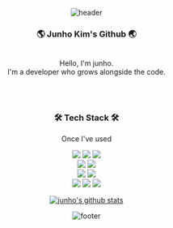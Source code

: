 
<div align="center">
  
![header](https://capsule-render.vercel.app/api?type=waving&&color=gradient&height=100&section=header&fontSize=90)
<!-- ![header](https://capsule-render.vercel.app/api?type=waving&color=timeGradient&text=Welcome%20to%20Junho's%20GitHub%20👋&animation=twinkling&fontSize=35&fontAlignY=40&height=250) -->


<h3>🌎 Junho Kim's Github 🌏</h3><br/>
Hello, I'm junho.<br/>
I'm a developer who grows alongside the code.<br/>

<br/><br/>

  
  

<h3 align="center">🛠 Tech Stack 🛠</h3>

<p align="center">Once I've used  </p>
<p align="center">
<img src="https://img.shields.io/badge/python-4479A1?style=flat-square&logo=python&logoColor=white"/>  
  <img src="https://img.shields.io/badge/Django-092E20?style=flat-square&logo=Django&logoColor=white">  <img src="https://img.shields.io/badge/Flask-000000?style=flat-square&logo=Flask&logoColor=white"><br>
<img src="https://img.shields.io/badge/nodejs-339933?style=flat-square&logo=nodedotjs&logoColor=white"/>   <img src="https://img.shields.io/badge/express-000000?style=flat-square&logo=express&logoColor=white"/></br>
 <img src="https://img.shields.io/badge/Postgresql-4169E1?style=flat-square&logo=Postgresql&logoColor=white"/> <img src="https://img.shields.io/badge/MySQL-4479A1?style=flat-square&logo=mysql&logoColor=white"/>  <br>
<img src="https://img.shields.io/badge/elasticsearch-005571?style=flat-square&logo=elasticsearch&logoColor=white"/>  <img src="https://img.shields.io/badge/logstash-005571?style=flat-square&logo=logstash&logoColor=white"/> <img src="https://img.shields.io/badge/kibana-005571?style=flat-square&logo=kibana&logoColor=white"/>

</p>




 [![junho's github stats](https://github-readme-stats.vercel.app/api?username=junhoKim-iib&count_private=true&hide=stars&show_icons=true&bg_color=30,e96443,904e95&title_color=fff&text_color=fff&icon_color=fff)](https://github.com/junhoKim-iib/github-readme-stats)
  

![footer](https://capsule-render.vercel.app/api?type=waving&&color=gradient&height=100&section=footer&fontSize=90)
</div>




